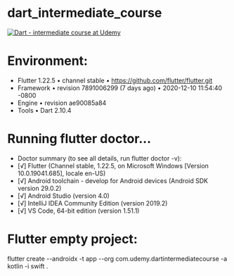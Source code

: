 # dart_intermediate_course
[![Dart - intermediate course at Udemy](https://www.udemy.com/staticx/udemy/images/v6/logo-coral-light.svg)](https://www.udemy.com/course/dart-intermediate-course)

# Environment:
- Flutter 1.22.5 • channel stable • https://github.com/flutter/flutter.git
- Framework • revision 7891006299 (7 days ago) • 2020-12-10 11:54:40 -0800
- Engine • revision ae90085a84
- Tools • Dart 2.10.4

# Running flutter doctor...
- Doctor summary (to see all details, run flutter doctor -v):
- [√] Flutter (Channel stable, 1.22.5, on Microsoft Windows [Version 10.0.19041.685], locale en-US)
- [√] Android toolchain - develop for Android devices (Android SDK version 29.0.2)
- [√] Android Studio (version 4.0)
- [√] IntelliJ IDEA Community Edition (version 2019.2)
- [√] VS Code, 64-bit edition (version 1.51.1)

# Flutter empty project:
flutter create --androidx -t app --org com.udemy.dartintermediatecourse -a kotlin -i swift .
